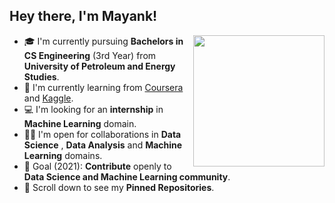 ## Hey there, I'm Mayank!
<img align='right' src="" width="210">

- 🎓 I'm currently pursuing **Bachelors in CS Engineering** (3rd Year) from **University of Petroleum and Energy Studies**.
- 🌱 I'm currently learning from [Coursera](https://www.coursera.org/) and [Kaggle](https://www.kaggle.com/).
- 💻 I'm looking for an **internship** in **Machine Learning** domain.
- 🤝🏻 I'm open for collaborations in **Data Science** , **Data Analysis** and **Machine Learning** domains.
- 🎯 Goal (2021): **Contribute** openly to **Data Science and Machine Learning community**.
- 📌 Scroll down to see my **Pinned Repositories**.


